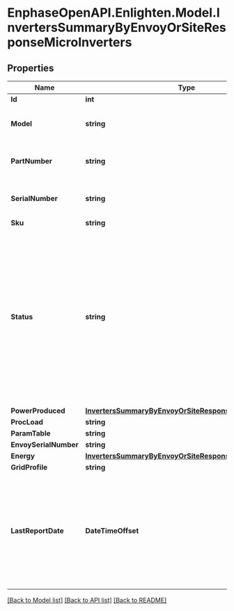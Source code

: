 # EnphaseOpenAPI.Enlighten.Model.InvertersSummaryByEnvoyOrSiteResponseMicroInverters

## Properties

Name | Type | Description | Notes
------------ | ------------- | ------------- | -------------
**Id** | **int** |  | 
**Model** | **string** | Model number of this Microinverter. | 
**PartNumber** | **string** | The Enphase part number of this Microinverter. | 
**SerialNumber** | **string** | The serial number of this Microinverter. | 
**Sku** | **string** |  | 
**Status** | **string** | The current status of this Microinverter. * &#x60;normal&#x60; - The microinverter is operating normally. * &#x60;power&#x60; - There is a production issue. * &#x60;micro&#x60; - The microinverter is not reporting. * &#x60;retired&#x60; - The microinverter is retired. | 
**PowerProduced** | [**InvertersSummaryByEnvoyOrSiteResponsePowerProduced**](InvertersSummaryByEnvoyOrSiteResponsePowerProduced.md) |  | 
**ProcLoad** | **string** |  | 
**ParamTable** | **string** |  | 
**EnvoySerialNumber** | **string** |  | 
**Energy** | [**InvertersSummaryByEnvoyOrSiteResponseEnergy**](InvertersSummaryByEnvoyOrSiteResponseEnergy.md) |  | 
**GridProfile** | **string** |  | 
**LastReportDate** | **DateTimeOffset** | The last time this device submitted a report, by default expressed in Unix epoch time. If Enlighten has no record of a report from this Envoy, returns null. | 

[[Back to Model list]](../README.md#documentation-for-models) [[Back to API list]](../README.md#documentation-for-api-endpoints) [[Back to README]](../README.md)

